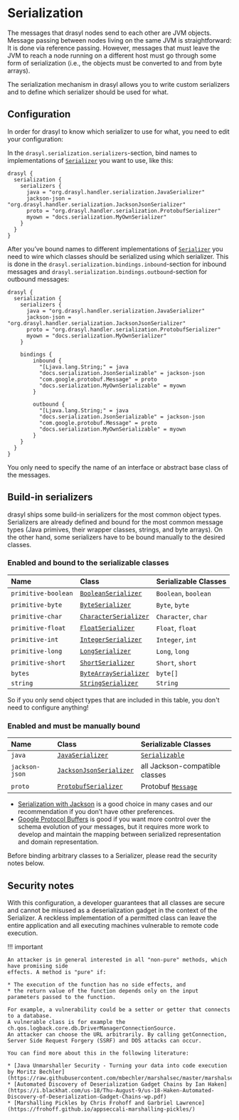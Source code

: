 # Serialization

The messages that drasyl nodes send to each other are JVM objects. Message passing between nodes
living on the same JVM is straightforward: It is done via reference passing. However, messages that
must leave the JVM to reach a node running on a different host must go through some form of
serialization (i.e., the objects must be converted to and from byte arrays).

The serialization mechanism in drasyl allows you to write custom serializers and to define which
serializer should be used for what.

## Configuration

In order for drasyl to know which serializer to use for what, you need to edit your configuration:

In the `drasyl.serialization.serializers`-section, bind names to implementations of
[`Serializer`](https://www.javadoc.io/doc/org.drasyl/drasyl-core/latest/org/drasyl/serialization/Serializer.html)
you want to use, like this:

```
drasyl {
  serialization {
    serializers {
      java = "org.drasyl.handler.serialization.JavaSerializer"
      jackson-json = "org.drasyl.handler.serialization.JacksonJsonSerializer"
      proto = "org.drasyl.handler.serialization.ProtobufSerializer"
      myown = "docs.serialization.MyOwnSerializer"
    }
  }
}
```

After you’ve bound names to different implementations of
[`Serializer`](https://www.javadoc.io/doc/org.drasyl/drasyl-core/latest/org/drasyl/serialization/Serializer.html)
you need to wire which classes should be serialized using which serializer. This is done in
the `drasyl.serialization.bindings.inbound`-section for inbound messages and
`drasyl.serialization.bindings.outbound`-section for outbound messages:

```
drasyl {
  serialization {
    serializers {
      java = "org.drasyl.handler.serialization.JavaSerializer"
      jackson-json = "org.drasyl.handler.serialization.JacksonJsonSerializer"
      proto = "org.drasyl.handler.serialization.ProtobufSerializer"
      myown = "docs.serialization.MyOwnSerializer"
    }
    
    bindings {
        inbound {
          "[Ljava.lang.String;" = java
          "docs.serialization.JsonSerializable" = jackson-json
          "com.google.protobuf.Message" = proto
          "docs.serialization.MyOwnSerializable" = myown
        }
        
        outbound {
          "[Ljava.lang.String;" = java
          "docs.serialization.JsonSerializable" = jackson-json
          "com.google.protobuf.Message" = proto
          "docs.serialization.MyOwnSerializable" = myown
        }
    }
  }
}
```

You only need to specify the name of an interface or abstract base class of the messages.

## Build-in serializers

drasyl ships some build-in serializers for the most common object types. Serializers are already
defined and bound for the most common message types (Java primives, their wrapper classes, strings,
and byte arrays). On the other hand, some serializers have to be bound manually to the desired
classes.

### Enabled and bound to the serializable classes

| Name   | Class   | Serializable Classes   |
|:-------|:--------|:-----------------------|
| `primitive-boolean` | [`BooleanSerializer`](https://www.javadoc.io/doc/org.drasyl/drasyl-core/latest/org/drasyl/serialization/BooleanSerializer.html)         | `Boolean`, `boolean` |
| `primitive-byte`    | [`ByteSerializer`](https://www.javadoc.io/doc/org.drasyl/drasyl-core/latest/org/drasyl/serialization/ByteSerializer.html)               | `Byte`, `byte`       |
| `primitive-char`    | [`CharacterSerializer`](https://www.javadoc.io/doc/org.drasyl/drasyl-core/latest/org/drasyl/serialization/CharacterSerializer.html)     | `Character`, `char`  |
| `primitive-float`   | [`FloatSerializer`](https://www.javadoc.io/doc/org.drasyl/drasyl-core/latest/org/drasyl/serialization/FloatSerializer.html)             | `Float`, `float`     |
| `primitive-int`     | [`IntegerSerializer`](https://www.javadoc.io/doc/org.drasyl/drasyl-core/latest/org/drasyl/serialization/IntegerSerializer.html)         | `Integer`, `int`     |
| `primitive-long`    | [`LongSerializer`](https://www.javadoc.io/doc/org.drasyl/drasyl-core/latest/org/drasyl/serialization/LongSerializer.html)               | `Long`, `long`       |
| `primitive-short`   | [`ShortSerializer`](https://www.javadoc.io/doc/org.drasyl/drasyl-core/latest/org/drasyl/serialization/ShortSerializer.html)             | `Short`, `short`     |
| `bytes`             | [`ByteArraySerializer`](https://www.javadoc.io/doc/org.drasyl/drasyl-core/latest/org/drasyl/serialization/ByteArraySerializer.html)     | `byte[]`             |
| `string`            | [`StringSerializer`](https://www.javadoc.io/doc/org.drasyl/drasyl-core/latest/org/drasyl/serialization/StringSerializer.html)           | `String`             |

So if you only send object types that are included in this table, you don't need to configure
anything!

### Enabled and must be manually bound

| Name   | Class   | Serializable Classes   |
|:-------|:--------|:-----------------------|
| `java`              | [`JavaSerializer`](https://www.javadoc.io/doc/org.drasyl/drasyl-core/latest/org/drasyl/serialization/JavaSerializer.html)           | [`Serializable`](https://docs.oracle.com/javase/7/docs/api/java/io/Serializable.html)       |
| `jackson-json`      | [`JacksonJsonSerializer`](https://www.javadoc.io/doc/org.drasyl/drasyl-core/latest/org/drasyl/serialization/JacksonJsonSerializer.html) | all Jackson-compatible classes       |
| `proto`             | [`ProtobufSerializer`](https://www.javadoc.io/doc/org.drasyl/drasyl-core/latest/org/drasyl/serialization/ProtobufSerializer.html)       | Protobuf [`Message`](https://developers.google.com/protocol-buffers/docs/reference/java/com/google/protobuf/Message)        |

* [Serialization with Jackson](https://github.com/FasterXML/jackson) is a good choice in many cases
  and our recommendation if you don’t have other preferences.
* [Google Protocol Buffers](https://developers.google.com/protocol-buffers) is good if you want more
  control over the schema evolution of your messages, but it requires more work to develop and
  maintain the mapping between serialized representation and domain representation.

Before binding arbitrary classes to a Serializer, please read the security notes below.

## Security notes

With this configuration, a developer guarantees that all classes are secure and cannot be misused as
a deserialization gadget in the context of the Serializer. A reckless implementation of a permitted
class can leave the entire application and all executing machines vulnerable to remote code
execution.

!!! important

    An attacker is in general interested in all "non-pure" methods, which have promising side
    effects. A method is "pure" if:
    
    * The execution of the function has no side effects, and
    * the return value of the function depends only on the input parameters passed to the function.
    
    For example, a vulnerability could be a setter or getter that connects to a database. 
    A vulnerable class is for example the ch.qos.logback.core.db.DriverManagerConnectionSource. 
    An attacker can choose the URL arbitrarily. By calling getConnection, Server Side Request Forgery (SSRF) and DOS attacks can occur.
    
    You can find more about this in the following literature:
    
    * [Java Unmarshaller Security - Turning your data into code execution by Moritz Bechler](https://raw.githubusercontent.com/mbechler/marshalsec/master/marshalsec.pdf)
    * [Automated Discovery of Deserialization Gadget Chains by Ian Haken](https://i.blackhat.com/us-18/Thu-August-9/us-18-Haken-Automated-Discovery-of-Deserialization-Gadget-Chains-wp.pdf)
    * [Marshalling Pickles by Chris Frohoff and Garbriel Lawrence](https://frohoff.github.io/appseccali-marshalling-pickles/)
